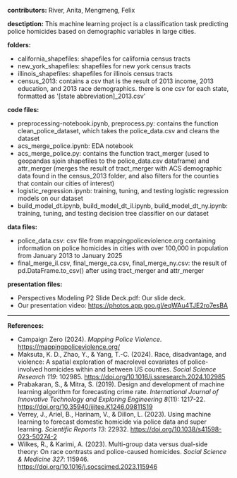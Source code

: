 **contributors:**
River, Anita, Mengmeng, Felix

**desctiption:**
This machine learning project is a classification task predicting police homicides based on demographic variables in large cities.

**folders:**
 - california_shapefiles: shapefiles for california census tracts
 - new_york_shapefiles: shapefiles for new york census tracts
 - illinois_shapefiles: shapefiles for illinois census tracts
 - census_2013: contains a csv that is the result of 2013 income, 2013 education, and 2013 race demographics. there is one csv for each state, formatted as '[state abbreviation]_2013.csv'

**code files:**
 - preprocessing-notebook.ipynb, preprocess.py: contains the function clean_police_dataset, which takes the police_data.csv and cleans the dataset
 - acs_merge_police.ipynb: EDA notebook
 - acs_merge_police.py: contains the function tract_merger (used to geopandas sjoin shapefiles to the police_data.csv dataframe) and attr_merger (merges the result of tract_merger with ACS demographic data found in the census_2013 folder, and also filters for the counties that contain our cities of interest)
 - logistic_regression.ipynb: training, tuning, and testing logistic regression models on our dataset
 - build_model_dt.ipynb, build_model_dt_il.ipynb, build_model_dt_ny.ipynb: training, tuning, and testing decision tree classifier on our dataset

**data files:**
 - police_data.csv: csv file from mappingpoliceviolence.org containing information on police homicides in cities with over 100,000 in population from January 2013 to January 2025
 - final_merge_il.csv, final_merge_ca.csv, final_merge_ny.csv: the result of pd.DataFrame.to_csv() after using tract_merger and attr_merger

**presentation files:**
- Perspectives Modeling P2 Slide Deck.pdf: Our slide deck.
- Our presentation video: 
https://photos.app.goo.gl/eqWAu4TJE2ro7esBA

----------

**References:**
- Campaign Zero (2024). *Mapping Police Violence*. https://mappingpoliceviolence.org/
- Maksuta, K. D., Zhao, Y., & Yang, T.-C. (2024). Race, disadvantage, and violence: A spatial exploration of macrolevel covariates of police-involved homicides within and between US counties. *Social Science Research 119*: 102985. https://doi.org/10.1016/j.ssresearch.2024.102985
- Prabakaran, S., & Mitra, S. (2019). Design and development of machine learning algorithm for forecasting crime rate. *International Journal of Innovative Technology and Exploring Engineering 8*(11): 1217-22. https://doi.org/10.35940/ijitee.K1246.09811S19
- Verrey, J., Ariel, B., Harinam, V., & Dillon, L. (2023). Using machine learning to forecast domestic homicide via police data and super learning. *Scientific Reports 13*: 22932. https://doi.org/10.1038/s41598-023-50274-2
- Wilkes, R., & Karimi, A. (2023). Multi-group data versus dual-side theory: On race contrasts and police-caused homicides. *Social Science & Medicine 327*: 115946. https://doi.org/10.1016/j.socscimed.2023.115946
